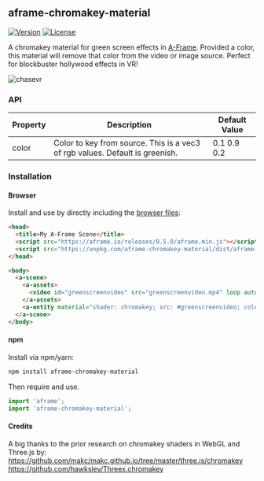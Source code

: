 ## aframe-chromakey-material

[![Version](http://img.shields.io/npm/v/aframe-chromakey-material.svg?style=flat-square)](https://npmjs.org/package/aframe-chromakey-material)
[![License](http://img.shields.io/npm/l/aframe-chromakey-material.svg?style=flat-square)](https://npmjs.org/package/aframe-chromakey-material)

A chromakey material for green screen effects in [A-Frame](https://aframe.io). Provided a color, this material will remove
that color from the video or image source. Perfect for blockbuster hollywood effects in VR!


![chasevr](https://cloud.githubusercontent.com/assets/40796/24076948/2158fba4-0c14-11e7-8bee-72507f4339fa.jpg)


### API

| Property | Description | Default Value |
| -------- | ----------- | ------------- |
| color    | Color to key from source. This is a vec3 of rgb values. Default is greenish. | 0.1 0.9 0.2 |

### Installation

#### Browser

Install and use by directly including the [browser files](dist):

```html
<head>
  <title>My A-Frame Scene</title>
  <script src="https://aframe.io/releases/0.5.0/aframe.min.js"></script>
  <script src="https://unpkg.com/aframe-chromakey-material/dist/aframe-chromakey-material.min.js"></script>
</head>

<body>
  <a-scene>
    <a-assets>
      <video id="greenscreenvideo" src="greenscreenvideo.mp4" loop autoplay muted />
    </a-assets>
    <a-entity material="shader: chromakey; src: #greenscreenvideo; color: 0.1 0.9 0.2" geometry="primitive: box"></a-entity>
  </a-scene>
</body>
```

#### npm

Install via npm/yarn:

```bash
npm install aframe-chromakey-material
```

Then require and use.

```js
import 'aframe';
import 'aframe-chromakey-material';
```

#### Credits

A big thanks to the prior research on chromakey shaders in WebGL and Three.js by:
https://github.com/makc/makc.github.io/tree/master/three.js/chromakey
https://github.com/hawksley/Threex.chromakey
